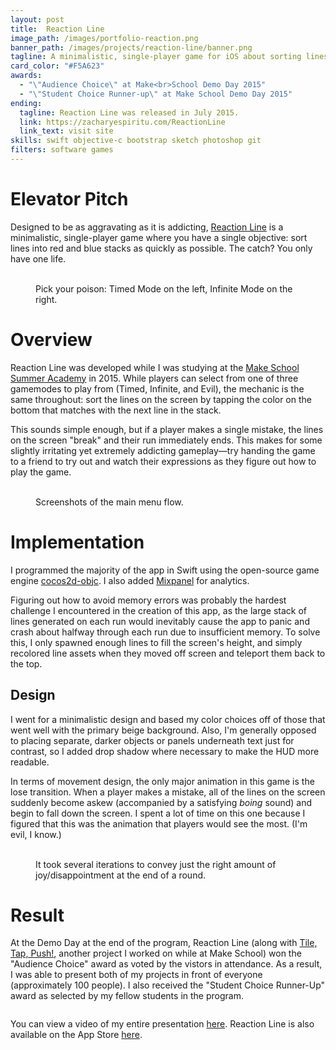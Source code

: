 ```yaml
---
layout: post
title:  Reaction Line
image_path: /images/portfolio-reaction.png
banner_path: /images/projects/reaction-line/banner.png
tagline: A minimalistic, single-player game for iOS about sorting lines in the shortest time
card_color: "#F5A623"
awards:
  - "\"Audience Choice\" at Make<br>School Demo Day 2015"
  - "\"Student Choice Runner-up\" at Make School Demo Day 2015"
ending:
  tagline: Reaction Line was released in July 2015.
  link: https://zacharyespiritu.com/ReactionLine
  link_text: visit site
skills: swift objective-c bootstrap sketch photoshop git
filters: software games
---
```


# Elevator Pitch

Designed to be as aggravating as it is addicting, [Reaction Line][reaction-line-website] is a minimalistic, single-player game where you have a single objective: sort lines into red and blue stacks as quickly as possible. The catch? You only have one life.

<figure class="two-screenshot-grid grid-padding lazyload">
    <img class="lazyload" data-src="/images/projects/reaction-line/timed-mode.png">
    <img class="lazyload" data-src="/images/projects/reaction-line/infinite-mode.png">
    <figcaption>Pick your poison: Timed Mode on the left, Infinite Mode on the right.</figcaption>
</figure>

# Overview

Reaction Line was developed while I was studying at the [Make School Summer Academy][make-school-sa] in 2015. While players can select from one of three gamemodes to play from (Timed, Infinite, and Evil), the mechanic is the same throughout: sort the lines on the screen by tapping the color on the bottom that matches with the next line in the stack.

This sounds simple enough, but if a player makes a single mistake, the lines on the screen "break" and their run immediately ends. This makes for some slightly irritating yet extremely addicting gameplay—try handing the game to a friend to try out and watch their expressions as they figure out how to play the game.

<figure class="four-screenshot-grid lazyload">
    <img class="lazyload" data-src="/images/projects/reaction-line/main-menu.png">
    <img class="lazyload" data-src="/images/projects/reaction-line/options-menu.png">
    <img class="lazyload" data-src="/images/projects/reaction-line/stats-menu.png">
    <img class="lazyload" data-src="/images/projects/reaction-line/social-menu.png">
    <figcaption>Screenshots of the main menu flow.</figcaption>
</figure>

# Implementation

I programmed the majority of the app in Swift using the open-source game engine [cocos2d-objc][cocos2d-github]. I also added [Mixpanel][mixpanel] for analytics.

Figuring out how to avoid memory errors was probably the hardest challenge I encountered in the creation of this app, as the large stack of lines generated on each run would inevitably cause the app to panic and crash about halfway through each run due to insufficient memory. To solve this, I only spawned enough lines to fill the screen's height, and simply recolored line assets when they moved off screen and teleport them back to the top.

## Design

I went for a minimalistic design and based my color choices off of those that went well with the primary beige background. Also, I'm generally opposed to placing separate, darker objects or panels underneath text just for contrast, so I added drop shadow where necessary to make the HUD more readable.

In terms of movement design, the only major animation in this game is the lose transition. When a player makes a mistake, all of the lines on the screen suddenly become askew (accompanied by a satisfying *boing* sound) and begin to fall down the screen. I spent a lot of time on this one because I figured that this was the animation that players would see the most. (I'm evil, I know.)

<figure class="six-screenshot-grid lazyload">
    <img class="lazyload" data-src="/images/projects/reaction-line/old-endgame-1.png">
    <img class="lazyload" data-src="/images/projects/reaction-line/old-endgame-2.png">
    <img class="lazyload" data-src="/images/projects/reaction-line/old-endgame-3.png">
    <img class="lazyload" data-src="/images/projects/reaction-line/old-endgame-4.png">
    <img class="lazyload" data-src="/images/projects/reaction-line/win-screen.png">
    <img class="lazyload" data-src="/images/projects/reaction-line/lose-screen.png">
    <figcaption>It took several iterations to convey just the right amount of joy/disappointment at the end of a round.</figcaption>
</figure>

# Result

At the Demo Day at the end of the program, Reaction Line (along with [Tile, Tap, Push!][tile-tap-push-post], another project I worked on while at Make School) won the "Audience Choice" award as voted by the vistors in attendance. As a result, I was able to present both of my projects in front of everyone (approximately 100 people). I also received the "Student Choice Runner-Up" award as selected by my fellow students in the program.

<figure class="lazyload">
    <img class="responsive-image lazyload" data-src="/images/projects/reaction-line/make-school-presentation.jpg">
</figure>

You can view a video of my entire presentation [here][make-school-demo-day-video]. Reaction Line is also available on the App Store [here][reaction-line-app-store].

[reaction-line-website]: https://zacharyespiritu.com/ReactionLine
[make-school-sa]: https://www.makeschool.com/summer-academy
[cocos2d-github]: https://github.com/cocos2d/cocos2d-objc
[mixpanel]: http://mixpanel.com/
[tile-tap-push-post]: /project/tile-tap-push
[make-school-demo-day-video]: https://www.youtube.com/watch?v=beEeJ__wOR8
[reaction-line-app-store]: https://itunes.apple.com/us/app/reaction-line-game-about-sorting/id1018598686
